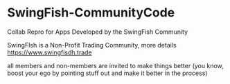 # SwingFish-CommunityCode
Collab Repro for Apps Developed by the SwingFish Community

SwingFIsh is a Non-Profit Trading Community, more details https://www.swingfisdh.trade

all members and non-members are invited to make things better (you know, boost your ego by pointing stuff out and make it better in the process)
